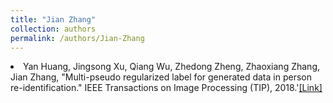```yaml
---
title: "Jian Zhang"
collection: authors
permalink: /authors/Jian-Zhang
---
```

 <li> Yan Huang,  Jingsong Xu,  Qiang Wu,  Zhedong Zheng,  Zhaoxiang Zhang,  Jian Zhang, &quot;Multi-pseudo regularized label for generated data in person re-identification.&quot; IEEE Transactions on Image Processing (TIP), 2018.'<a href='https://zdzheng.xyz/publication/Multi-ps2018'>[Link]</a> </li>